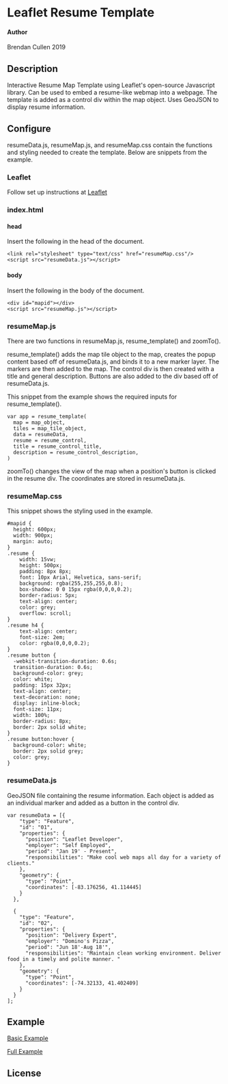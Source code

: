 # Leaflet Resume Template
#### Author
Brendan Cullen
2019

## Description
Interactive Resume Map Template using Leaflet's open-source Javascript library.
Can be used to embed a resume-like webmap into a webpage. The template is added
as a control div within the map object. Uses GeoJSON to display resume
information.

## Configure

resumeData.js, resumeMap.js, and resumeMap.css contain the functions and styling
needed to create the template. Below are snippets from the example.

### Leaflet

Follow set up instructions at [Leaflet](https://leafletjs.com/)

### index.html

#### head

Insert the following in the head of the document.

```
<link rel="stylesheet" type="text/css" href="resumeMap.css"/>
<script src="resumeData.js"></script>
```

#### body

Insert the following in the body of the document.

```
<div id="mapid"></div>
<script src="resumeMap.js"></script>
```

### resumeMap.js

There are two functions in resumeMap.js, resume_template() and zoomTo().

resume_template() adds the map tile object to the map, creates the popup content
based off of resumeData.js, and binds it to a new marker layer. The markers are
then added to the map. The control div is then created with a title and general
description. Buttons are also added to the div based off of resumeData.js.

This snippet from the example shows the required inputs for resume_template().

```
var app = resume_template(
  map = map_object,
  tiles = map_tile_object,
  data = resumeData,
  resume = resume_control,
  title = resume_control_title,
  description = resume_control_description,
)
```

zoomTo() changes the view of the map when a position's button is clicked in the
resume div. The coordinates are stored in resumeData.js.

### resumeMap.css

This snippet shows the styling used in the example.

```
#mapid {
  height: 600px;
  width: 900px;
  margin: auto;
}
.resume {
    width: 15vw;
    height: 500px;
    padding: 8px 8px;
    font: 10px Arial, Helvetica, sans-serif;
    background: rgba(255,255,255,0.8);
    box-shadow: 0 0 15px rgba(0,0,0,0.2);
    border-radius: 5px;
    text-align: center;
    color: grey;
    overflow: scroll;
}
.resume h4 {
    text-align: center;
    font-size: 2em;
    color: rgba(0,0,0,0.2);
}
.resume button {
  -webkit-transition-duration: 0.6s;
  transition-duration: 0.6s;
  background-color: grey;
  color: white;
  padding: 15px 32px;
  text-align: center;
  text-decoration: none;
  display: inline-block;
  font-size: 11px;
  width: 100%;
  border-radius: 8px;
  border: 2px solid white;
}
.resume button:hover {
  background-color: white;
  border: 2px solid grey;
  color: grey;
}
```

### resumeData.js

GeoJSON file containing the resume information. Each object is added as an
individual marker and added as a button in the control div.

```
var resumeData = [{
    "type": "Feature",
    "id": "01",
    "properties": {
      "position": "Leaflet Developer",
      "employer": "Self Employed",
      "period": "Jan 19' - Present",
      "responsibilities": "Make cool web maps all day for a variety of clients."
    },
    "geometry": {
      "type": "Point",
      "coordinates": [-83.176256, 41.114445]
    }
  },

  {
    "type": "Feature",
    "id": "02",
    "properties": {
      "position": "Delivery Expert",
      "employer": "Domino's Pizza",
      "period": "Jun 18'-Aug 18'",
      "responsibilities": "Maintain clean working environment. Deliver food in a timely and polite manner. "
    },
    "geometry": {
      "type": "Point",
      "coordinates": [-74.32133, 41.402409]
    }
  }
];
```

## Example

[Basic Example](https://bren96.github.io/Leaflet_Resume_Template/)

[Full Example](https://bren96.github.io/CullenCartography/#experiencemap)

## License
